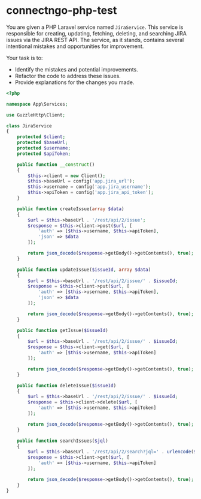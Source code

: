 # connectngo-php-test

You are given a PHP Laravel service named `JiraService`. This service is responsible for creating, updating, fetching, deleting, and searching JIRA issues via the JIRA REST API. 
The service, as it stands, contains several intentional mistakes and opportunities for improvement.

Your task is to:

- Identify the mistakes and potential improvements.
- Refactor the code to address these issues.
- Provide explanations for the changes you made.
    
```php
<?php

namespace App\Services;

use GuzzleHttp\Client;

class JiraService
{
    protected $client;
    protected $baseUrl;
    protected $username;
    protected $apiToken;

    public function __construct()
    {
        $this->client = new Client();
        $this->baseUrl = config('app.jira_url');
        $this->username = config('app.jira_username');
        $this->apiToken = config('app.jira_api_token');
    }

    public function createIssue(array $data)
    {
        $url = $this->baseUrl . '/rest/api/2/issue';
        $response = $this->client->post($url, [
            'auth' => [$this->username, $this->apiToken],
            'json' => $data
        ]);

        return json_decode($response->getBody()->getContents(), true);
    }

    public function updateIssue($issueId, array $data)
    {
        $url = $this->baseUrl . '/rest/api/2/issue/' . $issueId;
        $response = $this->client->put($url, [
            'auth' => [$this->username, $this->apiToken],
            'json' => $data
        ]);

        return json_decode($response->getBody()->getContents(), true);
    }

    public function getIssue($issueId)
    {
        $url = $this->baseUrl . '/rest/api/2/issue/' . $issueId;
        $response = $this->client->get($url, [
            'auth' => [$this->username, $this->apiToken]
        ]);

        return json_decode($response->getBody()->getContents(), true);
    }

    public function deleteIssue($issueId)
    {
        $url = $this->baseUrl . '/rest/api/2/issue/' . $issueId;
        $response = $this->client->delete($url, [
            'auth' => [$this->username, $this->apiToken]
        ]);

        return json_decode($response->getBody()->getContents(), true);
    }

    public function searchIssues($jql)
    {
        $url = $this->baseUrl . '/rest/api/2/search?jql=' . urlencode($jql);
        $response = $this->client->get($url, [
            'auth' => [$this->username, $this->apiToken]
        ]);

        return json_decode($response->getBody()->getContents(), true);
    }
}

```
